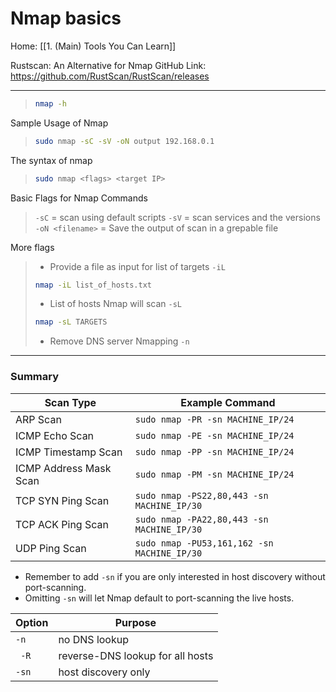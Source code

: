 # Nmap basics

Home: [[1. (Main) Tools You Can Learn]]

Rustscan: An Alternative for Nmap
GitHub Link: https://github.com/RustScan/RustScan/releases

---

> ```bash
> nmap -h
> ```

Sample Usage of Nmap

>```bash
>sudo nmap -sC -sV -oN output 192.168.0.1
>```

The syntax of nmap
>```bash
>sudo nmap <flags> <target IP>
>```

Basic Flags for Nmap Commands

>```-sC``` = scan using default scripts
>```-sV``` = scan services and the versions
>```-oN <filename>``` = Save the output of scan in a grepable file


More flags
>- Provide a file as input for list of targets ```-iL```
> ```bash
> nmap -iL list_of_hosts.txt
> ```
> - List of hosts Nmap will scan ```-sL```
> ```bash
> nmap -sL TARGETS
> ```
> - Remove DNS server Nmapping ```-n```

---
### Summary

| Scan Type  | 	Example Command |
| --- | --- |
| ARP Scan 	| ```sudo nmap -PR -sn MACHINE_IP/24``` | 
| ICMP Echo Scan | 	```sudo nmap -PE -sn MACHINE_IP/24```| 
| ICMP Timestamp Scan | 	```sudo nmap -PP -sn MACHINE_IP/24```| 
| ICMP Address Mask Scan 	| ```sudo nmap -PM -sn MACHINE_IP/24```| 
| TCP SYN Ping Scan | 	```sudo nmap -PS22,80,443 -sn MACHINE_IP/30```| 
| TCP ACK Ping Scan | 	```sudo nmap -PA22,80,443 -sn MACHINE_IP/30```| 
| UDP Ping Scan 	| ```sudo nmap -PU53,161,162 -sn MACHINE_IP/30```| 

- Remember to add ```-sn``` if you are only interested in host discovery without port-scanning.
- Omitting ```-sn``` will let Nmap default to port-scanning the live hosts.

| Option 	| Purpose| 
| --- | --- | 
| ```-n ```	| no DNS lookup| 
|``` -R``` | 	reverse-DNS lookup for all hosts | 
| ```-sn``` | 	host discovery only| 
